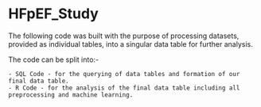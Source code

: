 # HFpEF_Study

The following code was built with the purpose of processing datasets, provided as individual tables, into a singular data table for further analysis. 

The code can be split into:-

    - SQL Code - for the querying of data tables and formation of our final data table.
    - R Code - for the analysis of the final data table including all preprocessing and machine learning.
